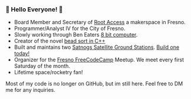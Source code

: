 ### :milky_way: Hello Everyone! :milky_way:

* Board Member and Secretary of [Root Access](https://rootaccess.org/) a makerspace in Fresno.
* Programmer/Analyst IV for the City of Fresno. 
* Slowly working through Ben Eaters [8 bit computer](https://eater.net/8bit/).
* Creator of the novel [bead sort in C++](https://rosettacode.org/wiki/Sorting_algorithms/Bead_sort#C++)
* Built and maintains two [Satnogs Satellite Ground Stations](https://network.satnogs.org/stations/1370/). [Build one today!](https://github.com/RootAccessHackerspace/meta/wiki/Satellite-Tracker)
* Organizer for the [Fresno FreeCodeCamp](https://github.com/freecodecamp-fresnoca) Meetup. We meet every first Saturday of the month.
* Lifetime space/rocketry fan!

Most of my code is no longer on GitHub, but im still here. Feel free to DM me for any inquiries. 
